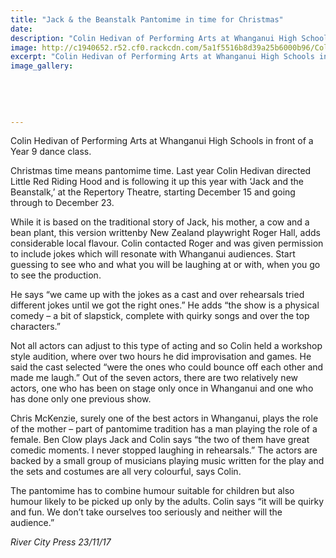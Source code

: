 ```yaml
---
title: "Jack & the Beanstalk Pantomime in time for Christmas"
date: 
description: "Colin Hedivan of Performing Arts at Whanganui High Schools in front of a Year 9 dance class..."
image: http://c1940652.r52.cf0.rackcdn.com/5a1f5516b8d39a25b6000b96/Colin-Hedivan-Jack--Beanstalk-RCP-23-nov.jpg
excerpt: "Colin Hedivan of Performing Arts at Whanganui High Schools in front of a Year 9 dance class."
image_gallery:
    
    
    
    
    
---
```


<p><span>Colin Hedivan of Performing Arts at Whanganui High Schools in front of a Year 9 dance class.</span></p>
<p><span>Christmas time means pantomime time. Last year Colin Hedivan directed Little Red Riding Hood and is following it up this year with &lsquo;Jack and the Beanstalk,&rsquo; at the Repertory Theatre, starting December 15 and going through to December 23.</span></p>
<p><span>While it is based on the traditional story of Jack, his mother, a cow and a bean plant, this version written</span><span class="text_exposed_show">by New Zealand playwright Roger Hall, adds considerable local flavour. Colin contacted Roger and was given permission to include jokes which will resonate with Whanganui audiences. Start guessing to see who and what you will be laughing at or with, when you go to see the production.<br /></span></p>
<p><span class="text_exposed_show">He says &ldquo;we came up with the jokes as a cast and over rehearsals tried different jokes until we got the right ones.&rdquo; He adds &ldquo;the show is a physical comedy &ndash; a bit of slapstick, complete with quirky songs and over the top characters.&rdquo;<br /></span></p>
<p><span class="text_exposed_show">Not all actors can adjust to this type of acting and so Colin held a workshop style audition, where over two hours he did improvisation and games. He said the cast selected &ldquo;were the ones who could bounce off each other and made me laugh.&rdquo; Out of the seven actors, there are two relatively new actors, one who has been on stage only once in Whanganui and one who has done only one previous show.<br /></span></p>
<p><span class="text_exposed_show">Chris McKenzie, surely one of the best actors in Whanganui, plays the role of the mother &ndash; part of pantomime tradition has a man playing the role of a female. Ben Clow plays Jack and Colin says &ldquo;the two of them have great comedic moments. I never stopped laughing in rehearsals.&rdquo; The actors are backed by a small group of musicians playing music written for the play and the sets and costumes are all very colourful, says Colin.<br /></span></p>
<p><span class="text_exposed_show">The pantomime has to combine humour suitable for children but also humour likely to be picked up only by the adults. Colin says &ldquo;it will be quirky and fun. We don&rsquo;t take ourselves too seriously and neither will the audience.&rdquo;</span></p>
<p><em><span class="text_exposed_show">River City Press 23/11/17</span></em></p>

